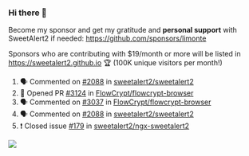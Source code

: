 ### Hi there 👋

Become my sponsor and get my gratitude and **personal support** with SweetAlert2 if needed: https://github.com/sponsors/limonte

Sponsors who are contributing with $19/month or more will be listed in https://sweetalert2.github.io 🏆 (100K unique visitors per month!)

<!--START_SECTION:activity-->
1. 🗣 Commented on [#2088](https://github.com/sweetalert2/sweetalert2/issues/2088) in [sweetalert2/sweetalert2](https://github.com/sweetalert2/sweetalert2)
2. 💪 Opened PR [#3124](https://github.com/FlowCrypt/flowcrypt-browser/pull/3124) in [FlowCrypt/flowcrypt-browser](https://github.com/FlowCrypt/flowcrypt-browser)
3. 🗣 Commented on [#3037](https://github.com/FlowCrypt/flowcrypt-browser/issues/3037) in [FlowCrypt/flowcrypt-browser](https://github.com/FlowCrypt/flowcrypt-browser)
4. 🗣 Commented on [#2088](https://github.com/sweetalert2/sweetalert2/issues/2088) in [sweetalert2/sweetalert2](https://github.com/sweetalert2/sweetalert2)
5. ❗️ Closed issue [#179](https://github.com/sweetalert2/ngx-sweetalert2/issues/179) in [sweetalert2/ngx-sweetalert2](https://github.com/sweetalert2/ngx-sweetalert2)
<!--END_SECTION:activity-->

![](https://github-readme-stats.vercel.app/api?username=limonte&theme=vue&show_icons=true)
